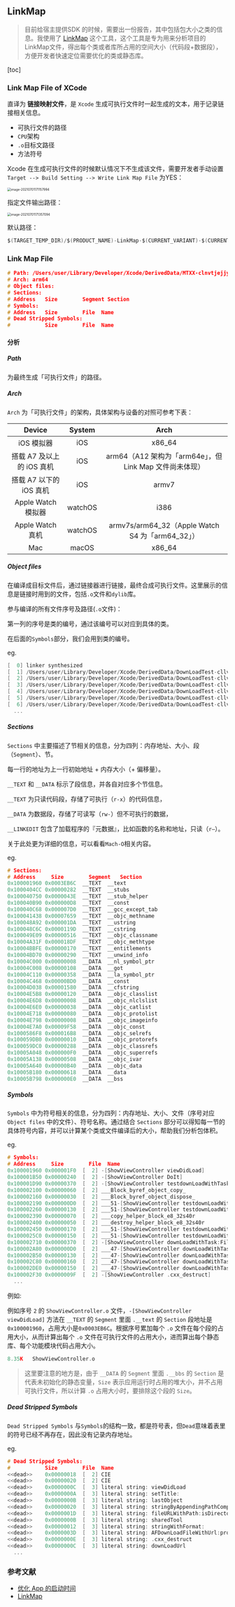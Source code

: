 ## LinkMap

> 目前给宿主提供SDK 的时候，需要出一份报告，其中包括包大小之类的信息。我使用了 [LinkMap](https://github.com/huanxsd/LinkMap) 这个工具，这个工具是专为用来分析项目的LinkMap文件，得出每个类或者库所占用的空间大小（代码段+数据段），方便开发者快速定位需要优化的类或静态库。

[toc]

### Link Map File of XCode

直译为 **链接映射文件**，是 `Xcode` 生成可执行文件时一起生成的文本，用于记录链接相关信息。

- 可执行文件的路径
- `CPU`架构
- `.o`目标文路径
- 方法符号



Xcode 在生成可执行文件的时候默认情况下不生成该文件，需要开发者手动设置`Target --> Build Setting --> Write Link Map File` 为YES：

<img src="../../assets/image-20210701171157994.png" alt="image-20210701171157994" style="zoom:50%;" />

指定文件输出路径：

<img src="../../assets/image-20210701171357094.png" alt="image-20210701171357094" style="zoom:50%;" />

默认路径：

```c
$(TARGET_TEMP_DIR)/$(PRODUCT_NAME)-LinkMap-$(CURRENT_VARIANT)-$(CURRENT_ARCH).txt
```





### Link Map File

```c
# Path: /Users/user/Library/Developer/Xcode/DerivedData/MTXX-clnvtjejjyiqobhbydhnfgwpzcqa/Build/Products/Debug-iphoneos/MTXX.app/MTXX
# Arch: arm64
# Object files:
# Sections:
# Address	Size    	Segment	Section
# Symbols:
# Address	Size    	File  Name
# Dead Stripped Symbols:
#        	Size    	File  Name
```



#### 分析

##### Path 

为最终生成「可执行文件」的路径。



##### Arch

`Arch` 为「可执行文件」的架构，具体架构与设备的对照可参考下表：

|          Device           | System  |                          Arch                           |
| :-----------------------: | :-----: | :-----------------------------------------------------: |
|        iOS 模拟器         |   iOS   |                         x86_64                          |
| 搭载 A7 及以上的 iOS 真机 |   iOS   | arm64（A12 架构为「arm64e」，但 Link Map 文件尚未体现） |
|  搭载 A7 以下的 iOS 真机  |   iOS   |                          armv7                          |
|    Apple Watch 模拟器     | watchOS |                          i386                           |
|     Apple Watch 真机      | watchOS |    armv7s/arm64_32（Apple Watch S4 为「arm64_32」）     |
|            Mac            |  macOS  |                         x86_64                          |



##### Object files

在编译成目标文件后，通过链接器进行链接，最终合成可执行文件。这里展示的信息是链接时用到的文件，包括`.o`文件和`dylib`库。

参与编译的所有文件序号及路径(`.o`文件)：

第一列的序号是类的编号，通过该编号可以对应到具体的类。

在后面的`Symbols`部分，我们会用到类的编号。

eg.

```c
[  0] linker synthesized
[  1] /Users/user/Library/Developer/Xcode/DerivedData/DownLoadTest-cllvazlsjmxmxfbrtpwfusvahacn/Build/Intermediates.noindex/DownLoadTest.build/Debug-iphonesimulator/DownLoadTest.build/DownLoadTest.app-Simulated.xcent
[  2] /Users/user/Library/Developer/Xcode/DerivedData/DownLoadTest-cllvazlsjmxmxfbrtpwfusvahacn/Build/Intermediates.noindex/DownLoadTest.build/Debug-iphonesimulator/DownLoadTest.build/Objects-normal/x86_64/ShowViewController.o
[  3] /Users/user/Library/Developer/Xcode/DerivedData/DownLoadTest-cllvazlsjmxmxfbrtpwfusvahacn/Build/Intermediates.noindex/DownLoadTest.build/Debug-iphonesimulator/DownLoadTest.build/Objects-normal/x86_64/DownLoadViewController.o
[  4] /Users/user/Library/Developer/Xcode/DerivedData/DownLoadTest-cllvazlsjmxmxfbrtpwfusvahacn/Build/Intermediates.noindex/DownLoadTest.build/Debug-iphonesimulator/DownLoadTest.build/Objects-normal/x86_64/QDNetServerDownLoadTool.o
[  5] /Users/user/Library/Developer/Xcode/DerivedData/DownLoadTest-cllvazlsjmxmxfbrtpwfusvahacn/Build/Intermediates.noindex/DownLoadTest.build/Debug-iphonesimulator/DownLoadTest.build/Objects-normal/x86_64/Test.o
[  6] /Users/user/Library/Developer/Xcode/DerivedData/DownLoadTest-cllvazlsjmxmxfbrtpwfusvahacn/Build/Intermediates.noindex/DownLoadTest.build/Debug-iphonesimulator/DownLoadTest.build/Objects-normal/x86_64/MenuViewController.o
  ...
```



##### Sections

`Sections` 中主要描述了节相关的信息，分为四列：内存地址、大小、段（`Segment`）、节。

每一行的地址为上一行初始地址 + 内存大小（+ 偏移量）。

`__TEXT` 和 `__DATA` 标示了段信息，并各自对应多个节信息。

`__TEXT` 为只读代码段，存储了可执行（`r-x`）的代码信息，

`__DATA` 为数据段，存储了可读写（`rw-`）但不可执行的数据，

`__LINKEDIT` 包含了加载程序的『元数据』，比如函数的名称和地址，只读（`r–`）。



关于此处更为详细的信息，可以看看`Mach-O`相关内容。

eg.

```c
# Sections:
# Address	  Size    	  Segment	Section
0x100001960	0x0003EB6C	__TEXT	__text
0x1000404CC	0x00000282	__TEXT	__stubs
0x100040750	0x0000043E	__TEXT	__stub_helper
0x100040B90	0x000000D8	__TEXT	__const
0x100040C68	0x000007D0	__TEXT	__gcc_except_tab
0x100041438	0x00007659	__TEXT	__objc_methname
0x100048A92	0x000001DA	__TEXT	__ustring
0x100048C6C	0x0000119D	__TEXT	__cstring
0x100049E09	0x00000516	__TEXT	__objc_classname
0x10004A31F	0x000018DF	__TEXT	__objc_methtype
0x10004BBFE	0x00000170	__TEXT	__entitlements
0x10004BD70	0x00000290	__TEXT	__unwind_info
0x10004C000	0x00000008	__DATA	__nl_symbol_ptr
0x10004C008	0x00000108	__DATA	__got
0x10004C110	0x00000358	__DATA	__la_symbol_ptr
0x10004C468	0x00000BD0	__DATA	__const
0x10004D038	0x00001580	__DATA	__cfstring
0x10004E5B8	0x00000120	__DATA	__objc_classlist
0x10004E6D8	0x00000008	__DATA	__objc_nlclslist
0x10004E6E0	0x00000038	__DATA	__objc_catlist
0x10004E718	0x00000080	__DATA	__objc_protolist
0x10004E798	0x00000008	__DATA	__objc_imageinfo
0x10004E7A0	0x00009F58	__DATA	__objc_const
0x1000586F8	0x000016B8	__DATA	__objc_selrefs
0x100059DB0	0x00000010	__DATA	__objc_protorefs
0x100059DC0	0x00000288	__DATA	__objc_classrefs
0x10005A048	0x000000F0	__DATA	__objc_superrefs
0x10005A138	0x00000508	__DATA	__objc_ivar
0x10005A640	0x00000B40	__DATA	__objc_data
0x10005B180	0x00000618	__DATA	__data
0x10005B798	0x000000E0	__DATA	__bss
```



##### Symbols 

`Symbols` 中为符号相关的信息，分为四列：内存地址、大小、文件（序号对应 `Object files` 中的文件）、符号名称。通过结合 `Sections` 部分可以得知每一节的具体符号内容，并可以计算某个类或文件编译后的大小，帮助我们分析包体积。

eg.

```c
# Symbols:
# Address	  Size    	  File  Name
0x100001960	0x000001F0	[  2] -[ShowViewController viewDidLoad]
0x100001B50	0x00000240	[  2] -[ShowViewController DoIt]
0x100001D90	0x00000370	[  2] -[ShowViewController testdownLoadWithTask:FileUrl:]
0x100002100	0x00000060	[  2] ___Block_byref_object_copy_
0x100002160	0x00000030	[  2] ___Block_byref_object_dispose_
0x100002190	0x000000D0	[  2] ___51-[ShowViewController testdownLoadWithTask:FileUrl:]_block_invoke
0x100002260	0x00000130	[  2] ___51-[ShowViewController testdownLoadWithTask:FileUrl:]_block_invoke_2
0x100002390	0x00000070	[  2] ___copy_helper_block_e8_32s40r
0x100002400	0x00000050	[  2] ___destroy_helper_block_e8_32s40r
0x100002450	0x00000170	[  2] ___51-[ShowViewController testdownLoadWithTask:FileUrl:]_block_invoke.56
0x1000025C0	0x00000150	[  2] ___51-[ShowViewController testdownLoadWithTask:FileUrl:]_block_invoke.64
0x100002710	0x00000370	[  2] -[ShowViewController downLoadWithTask:FileUrl:]
0x100002A80	0x000000D0	[  2] ___47-[ShowViewController downLoadWithTask:FileUrl:]_block_invoke
0x100002B50	0x00000130	[  2] ___47-[ShowViewController downLoadWithTask:FileUrl:]_block_invoke_2
0x100002C80	0x00000160	[  2] ___47-[ShowViewController downLoadWithTask:FileUrl:]_block_invoke_3
0x100002DE0	0x00000150	[  2] ___47-[ShowViewController downLoadWithTask:FileUrl:]_block_invoke_4
0x100002F30	0x0000009F	[  2] -[ShowViewController .cxx_destruct]
  ...
```

例如:

例如序号 `2` 的 `ShowViewController.o` 文件，`-[ShowViewController viewDidLoad]` 方法在 `__TEXT` 的 `Segment` 里面 `.__text` 的 `Section` 段地址是 `0x100001960`，占用大小是`0x0003EB6C`。根据序号累加每个 `.o` 文件在每个段的占用大小，从而计算出每个 `.o` 文件在可执行文件的占用大小，进而算出每个静态库、每个功能模块代码占用大小。

```c
8.35K	ShowViewController.o
```

> 这里要注意的地方是，由于 `__DATA` 的 `Segment` 里面 `.__bbs` 的 `Section` 是代表未初始化的静态变量，`Size` 表示应用运行时占用的堆大小，并不占用可执行文件，所以计算 `.o` 占用大小时，要排除这个段的 `Size`。



##### Dead Stripped Symbols

`Dead Stripped Symbols` 与`Symbols`的结构一致，都是符号表，但`Dead`意味着表里的符号已经不再存在，因此没有记录内存地址。

eg.

```c
# Dead Stripped Symbols:
#        	Size    	File  Name
<<dead>> 	0x00000018	[  2] CIE
<<dead>> 	0x00000020	[  2] CIE
<<dead>> 	0x0000000C	[  3] literal string: viewDidLoad
<<dead>> 	0x0000000A	[  3] literal string: setTitle:
<<dead>> 	0x0000000B	[  3] literal string: lastObject
<<dead>> 	0x00000020	[  3] literal string: stringByAppendingPathComponent:
<<dead>> 	0x0000001D	[  3] literal string: fileURLWithPath:isDirectory:
<<dead>> 	0x0000000B	[  3] literal string: sharedTool
<<dead>> 	0x00000012	[  3] literal string: stringWithFormat:
<<dead>> 	0x0000003D	[  3] literal string: AFDownLoadFileWithUrl:progress:fileLocalUrl:success:failure:
<<dead>> 	0x0000000E	[  3] literal string: .cxx_destruct
<<dead>> 	0x0000000C	[  3] literal string: downLoadUrl
  ...
```





### 参考文献

- [优化 App 的启动时间](http://yulingtianxia.com/blog/2016/10/30/Optimizing-App-Startup-Time/)
- [LinkMap](https://github.com/huanxsd/LinkMap)
